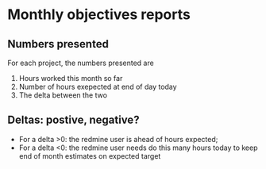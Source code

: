 # Monthly objectives reports
## Numbers presented

For each project, the numbers presented are

1. Hours worked this month so far
2. Number of hours exepected at end of day today
3. The delta between the two

## Deltas: postive, negative?
* For a delta >0: the redmine user is ahead of hours expected; 
* For a delta <0: the redmine user needs do this many hours today to keep end of month estimates on expected target

